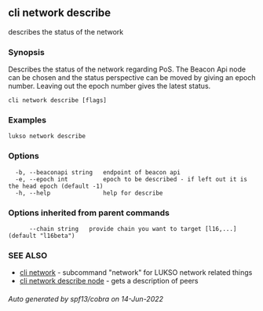 ## cli network describe

describes the status of the network

### Synopsis

Describes the status of the network regarding PoS. The Beacon Api node can be chosen and the status perspective can be moved by giving an epoch number.
Leaving out the epoch number gives the latest status.

	


```
cli network describe [flags]
```

### Examples

```
lukso network describe
```

### Options

```
  -b, --beaconapi string   endpoint of beacon api
  -e, --epoch int          epoch to be described - if left out it is the head epoch (default -1)
  -h, --help               help for describe
```

### Options inherited from parent commands

```
      --chain string   provide chain you want to target [l16,...] (default "l16beta")
```

### SEE ALSO

* [cli network](cli_network.md)	 - subcommand "network" for LUKSO network related things
* [cli network describe node](cli_network_describe_node.md)	 - gets a description of peers

###### Auto generated by spf13/cobra on 14-Jun-2022
